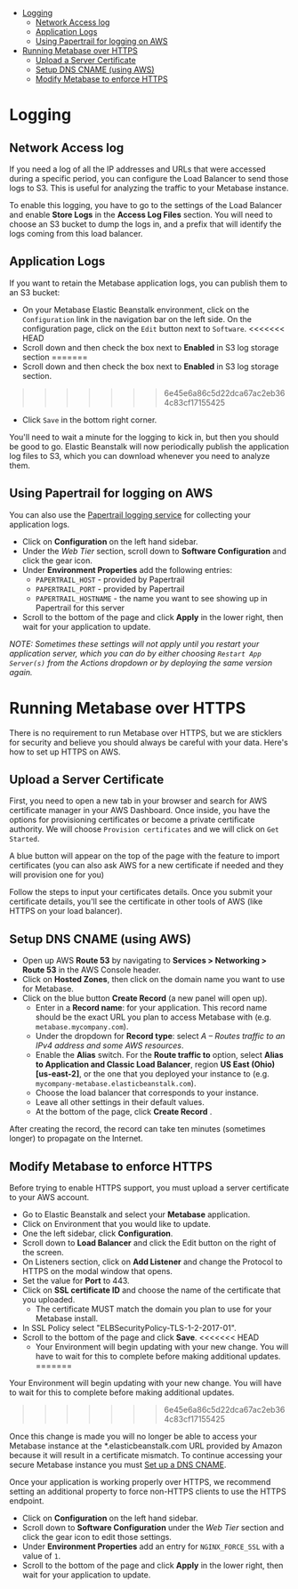 - [Logging](#logging)
  - [Network Access log](#network-access-log)
  - [Application Logs](#application-logs)
  - [Using Papertrail for logging on AWS](#using-papertrail-for-logging-on-aws)
- [Running Metabase over HTTPS](#running-metabase-over-https)
  - [Upload a Server Certificate](#upload-a-server-certificate)
  - [Setup DNS CNAME (using AWS)](#setup-dns-cname-using-aws)
  - [Modify Metabase to enforce HTTPS](#modify-metabase-to-enforce-https)

# Logging
## Network Access log

If you need a log of all the IP addresses and URLs that were accessed during a specific period, you can configure the Load Balancer to send those logs to S3. This is useful for analyzing the traffic to your Metabase instance.

To enable this logging, you have to go to the settings of the Load Balancer and enable **Store Logs** in the **Access Log Files** section. You will need to choose an S3 bucket to dump the logs in, and a prefix that will identify the logs coming from this load balancer.

## Application Logs

If you want to retain the Metabase application logs, you can publish them to an S3 bucket:

- On your Metabase Elastic Beanstalk environment, click on the `Configuration` link in the navigation bar on the left side. On the configuration page, click on the `Edit` button next to `Software`.
<<<<<<< HEAD
- Scroll down and then check the box next to **Enabled** in S3 log storage section
=======
- Scroll down and then check the box next to **Enabled** in S3 log storage section.
>>>>>>> 6e45e6a86c5d22dca67ac2eb364c83cf17155425
- Click `Save` in the bottom right corner.

You'll need to wait a minute for the logging to kick in, but then you should be good to go. Elastic Beanstalk will now periodically publish the application log files to S3, which you can download whenever you need to analyze them.

## Using Papertrail for logging on AWS

You can also use the [Papertrail logging service](https://www.papertrail.com/) for collecting your application logs.

- Click on **Configuration** on the left hand sidebar.
- Under the _Web Tier_ section, scroll down to **Software Configuration** and click the gear icon.
- Under **Environment Properties** add the following entries:
  - `PAPERTRAIL_HOST` - provided by Papertrail
  - `PAPERTRAIL_PORT` - provided by Papertrail
  - `PAPERTRAIL_HOSTNAME` - the name you want to see showing up in Papertrail for this server
- Scroll to the bottom of the page and click **Apply** in the lower right, then wait for your application to update.

_NOTE: Sometimes these settings will not apply until you restart your application server, which you can do by either choosing `Restart App Server(s)` from the Actions dropdown or by deploying the same version again._

# Running Metabase over HTTPS

There is no requirement to run Metabase over HTTPS, but we are sticklers for security and believe you should always be careful with your data. Here's how to set up HTTPS on AWS.

## Upload a Server Certificate

First, you need to open a new tab in your browser and search for AWS certificate manager in your AWS Dashboard. Once inside, you have the options for provisioning certificates or become a private certificate authority. We will choose `Provision certificates` and we will click on `Get Started`.

A blue button will appear on the top of the page with the feature to import certificates (you can also ask AWS for a new certificate if needed and they will provision one for you)

Follow the steps to input your certificates details. Once you submit your certificate details, you'll see the certificate in other tools of AWS (like HTTPS on your load balancer).

## Setup DNS CNAME (using AWS)

- Open up AWS **Route 53** by navigating to **Services > Networking > Route 53** in the AWS Console header.
- Click on **Hosted Zones**, then click on the domain name you want to use for Metabase.
- Click on the blue button **Create Record** (a new panel will open up).
  - Enter in a **Record name**: for your application. This record name should be the exact URL you plan to access Metabase with (e.g. `metabase.mycompany.com`).
  - Under the dropdown for **Record type**: select _A – Routes traffic to an IPv4 address and some AWS resources_.
  - Enable the **Alias** switch. For the **Route traffic to** option, select __Alias to Application and Classic Load Balancer__, region __US East (Ohio) [us-east-2]__, or the one that you deployed your instance to (e.g. `mycompany-metabase.elasticbeanstalk.com`).
  - Choose the load balancer that corresponds to your instance.
  - Leave all other settings in their default values.
  - At the bottom of the page, click **Create Record** .
 
After creating the record, the record can take ten minutes (sometimes longer) to propagate on the Internet.

## Modify Metabase to enforce HTTPS

Before trying to enable HTTPS support, you must upload a server certificate to your AWS account.

- Go to Elastic Beanstalk and select your **Metabase** application.
- Click on Environment that you would like to update.
- One the left sidebar, click **Configuration**. 
- Scroll down to **Load Balancer** and click the Edit button on the right of the screen.
- On Listeners section, click on **Add Listener** and change the Protocol to HTTPS on the modal window that opens.
- Set the value for **Port** to 443.
- Click on **SSL certificate ID** and choose the name of the certificate that you uploaded.
  - The certificate MUST match the domain you plan to use for your Metabase install.
- In SSL Policy select "ELBSecurityPolicy-TLS-1-2-2017-01".
- Scroll to the bottom of the page and click **Save**.
<<<<<<< HEAD
  - Your Environment will begin updating with your new change. You will have to wait for this to complete before making additional updates.
=======

Your Environment will begin updating with your new change. You will have to wait for this to complete before making additional updates.
>>>>>>> 6e45e6a86c5d22dca67ac2eb364c83cf17155425
 
 Once this change is made you will no longer be able to access your Metabase instance at the *.elasticbeanstalk.com URL provided by Amazon because it will result in a certificate mismatch. To continue accessing your secure Metabase instance you must [Set up a DNS CNAME](#setup-dns-cname).

Once your application is working properly over HTTPS, we recommend setting an additional property to force non-HTTPS clients to use the HTTPS endpoint.

- Click on **Configuration** on the left hand sidebar.
- Scroll down to **Software Configuration** under the _Web Tier_ section and click the gear icon to edit those settings.
- Under **Environment Properties** add an entry for `NGINX_FORCE_SSL` with a value of `1`.
- Scroll to the bottom of the page and click **Apply** in the lower right, then wait for your application to update.
